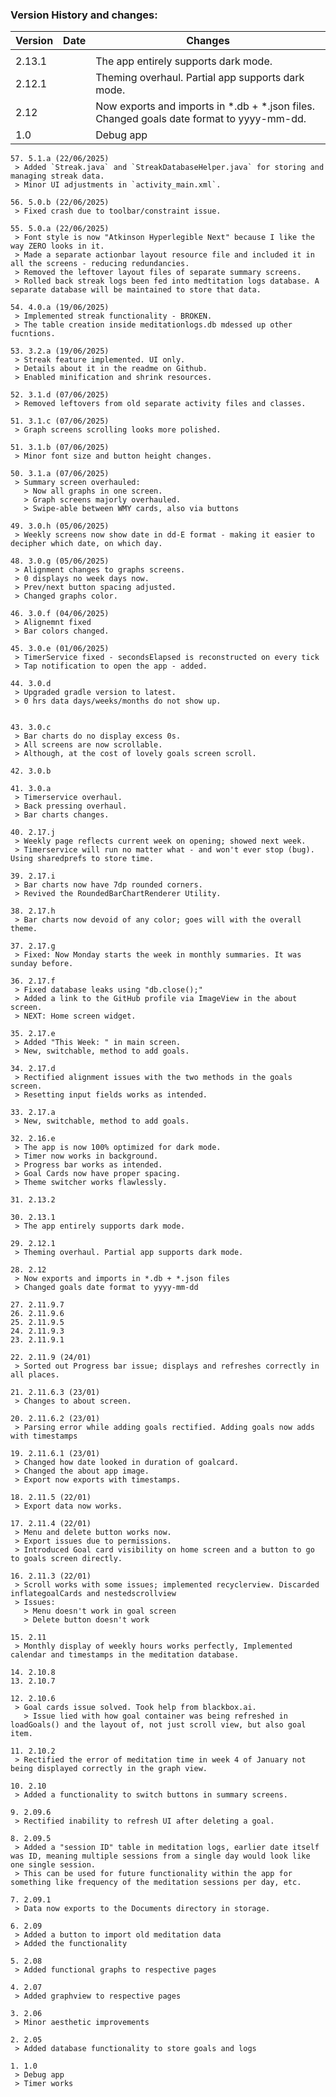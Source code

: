 ### **Version History and changes:**

| __Version__ | __Date__ | __Changes__                                                                              |
|-------------|----------|------------------------------------------------------------------------------------------|
|             |          |                                                                                          |
| 2.13.1      |          | The app entirely supports dark mode.                                                     |
| 2.12.1      |          | Theming overhaul. Partial app supports dark mode.                                        |
| 2.12        |          | Now exports and imports in *.db + *.json files. Changed goals date format to yyyy-mm-dd. |
| 1.0         |          | Debug app                                                                                |

    57. 5.1.a (22/06/2025)
     > Added `Streak.java` and `StreakDatabaseHelper.java` for storing and managing streak data.
     > Minor UI adjustments in `activity_main.xml`.

    56. 5.0.b (22/06/2025)
     > Fixed crash due to toolbar/constraint issue.

    55. 5.0.a (22/06/2025)
     > Font style is now "Atkinson Hyperlegible Next" because I like the way ZERO looks in it.
     > Made a separate actionbar layout resource file and included it in all the screens - reducing redundancies.
     > Removed the leftover layout files of separate summary screens.
     > Rolled back streak logs been fed into medtitation logs database. A separate database will be maintained to store that data.

    54. 4.0.a (19/06/2025)
     > Implemented streak functionality - BROKEN.
     > The table creation inside meditationlogs.db mdessed up other fucntions.

    53. 3.2.a (19/06/2025)
     > Streak feature implemented. UI only.
     > Details about it in the readme on Github.
     > Enabled minification and shrink resources.

    52. 3.1.d (07/06/2025)
     > Removed leftovers from old separate activity files and classes.

    51. 3.1.c (07/06/2025)
     > Graph screens scrolling looks more polished.

    51. 3.1.b (07/06/2025)
     > Minor font size and button height changes.

    50. 3.1.a (07/06/2025)
     > Summary screen overhauled:
       > Now all graphs in one screen.
       > Graph screens majorly overhauled.
       > Swipe-able between WMY cards, also via buttons

    49. 3.0.h (05/06/2025)
     > Weekly screens now show date in dd-E format - making it easier to decipher which date, on which day.

    48. 3.0.g (05/06/2025)
     > Alignment changes to graphs screens.
     > 0 displays no week days now. 
     > Prev/next button spacing adjusted. 
     > Changed graphs color.

    46. 3.0.f (04/06/2025)
     > Alignemnt fixed
     > Bar colors changed.
    
    45. 3.0.e (01/06/2025)
     > TimerService fixed - secondsElapsed is reconstructed on every tick
     > Tap notification to open the app - added.
    
    44. 3.0.d
     > Upgraded gradle version to latest.
     > 0 hrs data days/weeks/months do not show up.


    43. 3.0.c  
     > Bar charts do no display excess 0s.
     > All screens are now scrollable.
     > Although, at the cost of lovely goals screen scroll.

    42. 3.0.b

    41. 3.0.a
     > Timerservice overhaul.
     > Back pressing overhaul.
     > Bar charts changes.

    40. 2.17.j
     > Weekly page reflects current week on opening; showed next week.
     > Timerservice will run no matter what - and won't ever stop (bug). Using sharedprefs to store time.

    39. 2.17.i
     > Bar charts now have 7dp rounded corners.
     > Revived the RoundedBarChartRenderer Utility.

    38. 2.17.h
     > Bar charts now devoid of any color; goes will with the overall theme.

    37. 2.17.g
     > Fixed: Now Monday starts the week in monthly summaries. It was sunday before.

    36. 2.17.f
     > Fixed database leaks using "db.close();"
     > Added a link to the GitHub profile via ImageView in the about screen.
     > NEXT: Home screen widget.

    35. 2.17.e
     > Added "This Week: " in main screen.
     > New, switchable, method to add goals.

    34. 2.17.d
     > Rectified alignment issues with the two methods in the goals screen.
     > Resetting input fields works as intended.

    33. 2.17.a
     > New, switchable, method to add goals.

    32. 2.16.e
     > The app is now 100% optimized for dark mode.
     > Timer now works in background.
     > Progress bar works as intended.
     > Goal Cards now have proper spacing.
     > Theme switcher works flawlessly.

    31. 2.13.2

    30. 2.13.1
     > The app entirely supports dark mode.

    29. 2.12.1
     > Theming overhaul. Partial app supports dark mode.

    28. 2.12
     > Now exports and imports in *.db + *.json files
     > Changed goals date format to yyyy-mm-dd

    27. 2.11.9.7
    26. 2.11.9.6
    25. 2.11.9.5
    24. 2.11.9.3
    23. 2.11.9.1

    22. 2.11.9 (24/01)
     > Sorted out Progress bar issue; displays and refreshes correctly in all places.

    21. 2.11.6.3 (23/01)
     > Changes to about screen.

    20. 2.11.6.2 (23/01)
     > Parsing error while adding goals rectified. Adding goals now adds with timestamps

    19. 2.11.6.1 (23/01)
     > Changed how date looked in duration of goalcard.
     > Changed the about app image.
     > Export now exports with timestamps.

    18. 2.11.5 (22/01)
     > Export data now works.

    17. 2.11.4 (22/01)
     > Menu and delete button works now.
     > Export issues due to permissions.
     > Introduced Goal card visibility on home screen and a button to go to goals screen directly.

    16. 2.11.3 (22/01)
     > Scroll works with some issues; implemented recyclerview. Discarded inflategoalCards and nestedscrollview
     > Issues:
       > Menu doesn't work in goal screen
       > Delete button doesn't work

    15. 2.11
     > Monthly display of weekly hours works perfectly, Implemented calendar and timestamps in the meditation database.

    14. 2.10.8
    13. 2.10.7

    12. 2.10.6
     > Goal cards issue solved. Took help from blackbox.ai.
       > Issue lied with how goal container was being refreshed in loadGoals() and the layout of, not just scroll view, but also goal item.

    11. 2.10.2
     > Rectified the error of meditation time in week 4 of January not being displayed correctly in the graph view.

    10. 2.10
     > Added a functionality to switch buttons in summary screens.

    9. 2.09.6
     > Rectified inability to refresh UI after deleting a goal.

    8. 2.09.5
     > Added a "session ID" table in meditation logs, earlier date itself was ID, meaning multiple sessions from a single day would look like one single session.
     > This can be used for future functionality within the app for something like frequency of the meditation sessions per day, etc.

    7. 2.09.1
     > Data now exports to the Documents directory in storage.

    6. 2.09
     > Added a button to import old meditation data
     > Added the functionality

    5. 2.08
     > Added functional graphs to respective pages

    4. 2.07
     > Added graphview to respective pages

    3. 2.06
     > Minor aesthetic improvements

    2. 2.05
     > Added database functionality to store goals and logs

    1. 1.0
     > Debug app
     > Timer works